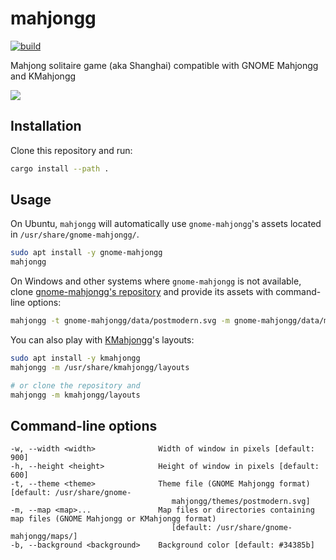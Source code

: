 # mahjongg

[![build](https://github.com/mosmeh/mahjongg/workflows/build/badge.svg)](https://github.com/mosmeh/mahjongg/actions)

Mahjong solitaire game (aka Shanghai) compatible with GNOME Mahjongg and KMahjongg

![](https://user-images.githubusercontent.com/1721932/88615246-7e5ab100-d0cc-11ea-885e-3c63304e5515.png)

## Installation

Clone this repository and run:

```sh
cargo install --path .
```

## Usage

On Ubuntu, `mahjongg` will automatically use `gnome-mahjongg`'s assets located in `/usr/share/gnome-mahjongg/`.

```sh
sudo apt install -y gnome-mahjongg
mahjongg
```

On Windows and other systems where `gnome-mahjongg` is not available, clone [gnome-mahjongg's repository](https://gitlab.gnome.org/GNOME/gnome-mahjongg) and provide its assets with command-line options:

```sh
mahjongg -t gnome-mahjongg/data/postmodern.svg -m gnome-mahjongg/data/mahjongg.map
```

You can also play with [KMahjongg](https://github.com/KDE/kmahjongg)'s layouts:

```sh
sudo apt install -y kmahjongg
mahjongg -m /usr/share/kmahjongg/layouts

# or clone the repository and
mahjongg -m kmahjongg/layouts
```

## Command-line options

```
-w, --width <width>              Width of window in pixels [default: 900]
-h, --height <height>            Height of window in pixels [default: 600]
-t, --theme <theme>              Theme file (GNOME Mahjongg format) [default: /usr/share/gnome-
                                    mahjongg/themes/postmodern.svg]
-m, --map <map>...               Map files or directories containing map files (GNOME Mahjongg or KMahjongg format)
                                    [default: /usr/share/gnome-mahjongg/maps/]
-b, --background <background>    Background color [default: #34385b]
```
